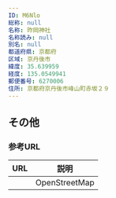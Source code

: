 ```yaml
---
ID: M6Nlo
総称: null
名称: 昨岡神社
名称読み: null
別名: null
都道府県: 京都府
区域: 京丹後市
緯度: 35.639959
経度: 135.0549941
郵便番号: 6270006
住所: 京都府京丹後市峰山町赤坂２９
---
```


## その他

### 参考URL

| URL | 説明          |
| --- | ------------- |
|     | OpenStreetMap |
